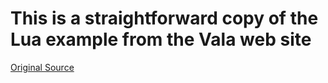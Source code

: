 This is a straightforward copy of the Lua example from the Vala web site
========================================================================

[Original Source](https://wiki.gnome.org/Projects/Vala/LuaSample)
